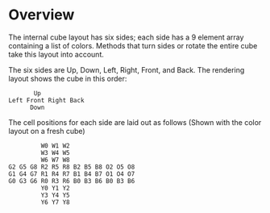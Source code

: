 Overview
=======
The internal cube layout has six sides; each side has a 9
element array containing a list of colors. Methods that turn
sides or rotate the entire cube take this layout into account.

The six sides are Up, Down, Left, Right, Front, and Back.
The rendering layout shows the cube in this order:

```
       Up
Left Front Right Back    
      Down
```

The cell positions for each side are laid out as follows
(Shown with the color layout on a fresh cube)

```
         W0 W1 W2
         W3 W4 W5
         W6 W7 W8
G2 G5 G8 R2 R5 R8 B2 B5 B8 O2 O5 O8
G1 G4 G7 R1 R4 R7 B1 B4 B7 O1 O4 O7
G0 G3 G6 R0 R3 R6 B0 B3 B6 B0 B3 B6
         Y0 Y1 Y2
         Y3 Y4 Y5
         Y6 Y7 Y8
```

